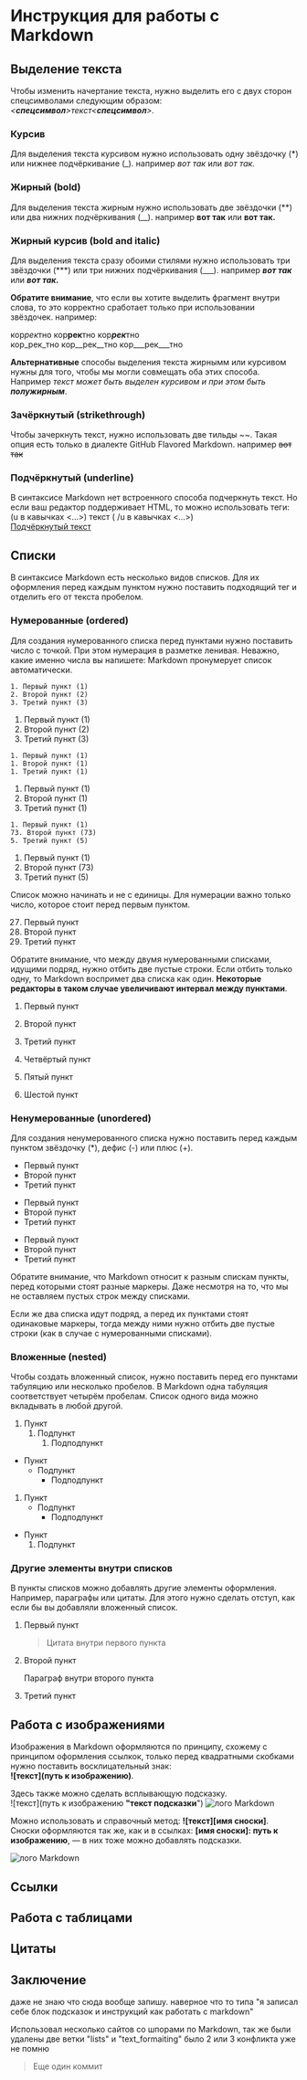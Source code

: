# Инструкция для работы с Markdown

## Выделение текста
Чтобы изменить начертание текста, нужно выделить его с двух сторон спецсимволами следующим образом: *<__спецсимвол__>текст<__спецсимвол__>.*

### Курсив  
Для выделения текста курсивом нужно использовать одну звёздочку (*) или нижнее подчёркивание (_).
например *вот так* или _вот так._

### Жирный (bold)
Для выделения текста жирным нужно использовать две звёздочки (**) или два нижних подчёркивания (__).
например **вот так** или __вот так.__

### Жирный курсив (bold and italic)
Для выделения текста сразу обоими стилями нужно использовать три звёздочки (***) или три нижних подчёркивания (___). 
например ***вот так*** или ___вот так.___

**Обратите внимание**, что если вы хотите выделить фрагмент внутри слова, то это корректно сработает только при использовании звёздочек. например:  

кор*рек*тно кор**рек**тно кор***рек***тно  
кор_рек_тно кор__рек__тно кор___рек___тно

**Альтернативные** способы выделения текста жирнымм или курсивом нужны для того, чтобы мы могли совмещать оба этих способа. Например _текст может быть выделен курсивом и при этом быть **полужирным**_.

### Зачёркнутый (strikethrough)
Чтобы зачеркнуть текст, нужно использовать две тильды ~~. Такая опция есть только в диалекте GitHub Flavored Markdown.
например ~~вот так~~

### Подчёркнутый (underline)
В синтаксисе Markdown нет встроенного способа подчеркнуть текст. Но если ваш редактор поддерживает HTML, то можно использовать теги:   
(u в кавычках <...>) текст ( /u в кавычках <...>)   
<u>Подчёркнутый текст</u>

## Списки
В синтаксисе Markdown есть несколько видов списков. Для их оформления перед каждым пунктом нужно поставить подходящий тег и отделить его от текста пробелом.

### Нумерованные (ordered)
Для создания нумерованного списка перед пунктами нужно поставить число с точкой. При этом нумерация в разметке ленивая. Неважно, какие именно числа вы напишете: Markdown пронумерует список автоматически.
```
1. Первый пункт (1)
2. Второй пункт (2)
3. Третий пункт (3)
```
1. Первый пункт (1)
2. Второй пункт (2)
3. Третий пункт (3)
```
1. Первый пункт (1)
1. Второй пункт (1)
1. Третий пункт (1)
```
1. Первый пункт (1)
1. Второй пункт (1)
1. Третий пункт (1)
```
1. Первый пункт (1)
73. Второй пункт (73)
5. Третий пункт (5)
```
1. Первый пункт (1)
73. Второй пункт (73)
5. Третий пункт (5)

Список можно начинать и не с единицы. Для нумерации важно только число, которое стоит перед первым пунктом.

27. Первый пункт
27. Второй пункт
27. Третий пункт

Обратите внимание, что между двумя нумерованными списками, идущими подряд, нужно отбить две пустые строки. Если отбить только одну, то Markdown воспримет два списка как один. **Некоторые редакторы в таком случае увеличивают интервал между пунктами**.

1. Первый пункт
2. Второй пункт
3. Третий пункт  

1. Четвёртый пункт
2. Пятый пункт
3. Шестой пункт

### Ненумерованные (unordered)
Для создания ненумерованного списка нужно поставить перед каждым пунктом звёздочку (*), дефис (-) или плюс (+).
* Первый пункт
* Второй пункт
* Третий пункт
- Первый пункт
- Второй пункт
- Третий пункт
+ Первый пункт
+ Второй пункт
+ Третий пункт

Обратите внимание, что Markdown относит к разным спискам пункты, перед которыми стоят разные маркеры. Даже несмотря на то, что мы не оставляем пустых строк между списками.

Если же два списка идут подряд, а перед их пунктами стоят одинаковые маркеры, тогда между ними нужно отбить две пустые строки (как в случае с нумерованными списками).

### Вложенные (nested)
Чтобы создать вложенный список, нужно поставить перед его пунктами табуляцию или несколько пробелов. В Markdown одна табуляция соответствует четырём пробелам.
Список одного вида можно вкладывать в любой другой.

1. Пункт
	1. Подпункт
		1. Подподпункт

- Пункт
	- Подпункт
		- Подподпункт


1. Пункт
	- Подпункт
		* Подподпункт

+ Пункт
	1. Подпункт

### Другие элементы внутри списков
В пункты списков можно добавлять другие элементы оформления. Например, параграфы или цитаты. Для этого нужно сделать отступ, как если бы вы добавляли вложенный список.

1. Первый пункт
	> Цитата внутри первого пункта
1. Второй пункт
 	
    Параграф внутри второго пункта
1. Третий пункт

## Работа с изображениями

Изображения в Markdown оформляются по принципу, схожему с принципом оформления ссылкок, только перед квадратными скобками нужно поставить восклицательный знак:  
__![текст](путь к изображению)__.   


Здесь также можно сделать всплывающую подсказку.  
 ![текст](путь к изображению __"текст подсказки__")
![лого Markdown](logo.jpeg "Логотип Markdown")

Можно использовать и справочный метод: **![текст][имя сноски]**. Сноски оформляются так же, как и в ссылках: **[имя сноски]: путь к изображению**, — в них тоже можно добавлять подсказки.

![лого Markdown][1]

[1]: Markdown-mark.svg.png "Логотип Markdown"

## Ссылки

## Работа с таблицами

## Цитаты

## Заключение
даже не знаю что сюда вообще запишу. наверное что то типа "я записал себе блок подсказок и инструкций как работать с markdown"

Использовал несколько сайтов со шпорами по Markdown, так же были удалены две ветки "lists" и "text_formaiting"
 было 2 или 3 конфликта уже не помню
 
 >Еще один коммит